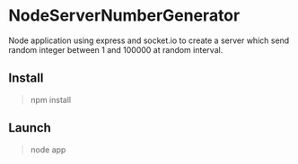 NodeServerNumberGenerator
=========================

Node application using express and socket.io to create a server which send random integer between 1 and 100000 at random interval.


## Install

>npm install

## Launch

>node app
